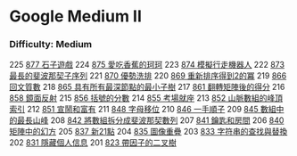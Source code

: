 # Google Medium II

### Difficulty: Medium

225 [877 石子遊戲](./Google/877.md) 
224 [875 愛吃香蕉的珂珂](./Google/875.md) 
223 [874 模擬行走機器人](./Google/874.md) 
222 [873 最長的斐波那契子序列](./Google/873.md) 
221 [870 優勢洗排](./Google/870.md) 
220 [869 重新排序得到2的冪](./Google/869.md) 
219 [866 回文質數](./Google/866.md) 
218 [865 具有所有最深節點的最小子樹](./Google/865.md) 
217 [861 翻轉矩陣後的得分](./Google/861.md) 
216 [858 鏡面反射](./Google/858.md) 
215 [856 括號的分數](./Google/856.md) 
214 [855 考場就座](./Google/855.md) 
213 [852 山脈數組的峰頂索引](./Google/852.md) 
212 [851 宣鬧和富有](./Google/851.md) 
211 [848 字母移位](./Google/848.md) 
210 [846 一手順子](./Google/846.md) 
209 [845 數組中的最長山峰](./Google/845.md) 
208 [842 將數組拆分成斐波那契數列](./Google/842.md) 
207 [841 鑰匙和房間](./Google/841.md) 
206 [840 矩陣中的幻方](./Google/840.md) 
205 [837 新21點](./Google/837.md) 
204 [835 圖像重疊](./Google/835.md) 
203 [833 字符串的查找與替換](./Google/833.md) 
202 [831 隱藏個人信息](./Google/831.md) 
201 [823 帶因子的二叉樹](./Google/823.md) 